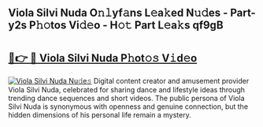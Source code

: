 ## Viola Silvi Nuda O𝚗𝚕yf𝚊ns L𝚎a𝚔ed N𝚞𝚍es - Part-y2s P𝚑𝚘tos Vi𝚍𝚎o - H𝚘𝚝 Part L𝚎a𝚔s qf9gB

# <h2><a href="http://kf3g5vl.oniu.top/?m=Viola+Silvi+Nuda">🔗👉 🔴 Viola Silvi Nuda P𝚑ot𝚘𝚜 V𝚒d𝚎o</a></h2>

[![Viola Silvi Nuda Nu𝚍e𝚜](https://i.imgur.com/0qMVB7G.gif)](http://kf3g5vl.oniu.top/?m=Viola+Silvi+Nuda)
Digital content creator and amusement provider Viola Silvi Nuda, celebrated for sharing dance and lifestyle ideas through trending dance sequences and short videos. The public persona of Viola Silvi Nuda is synonymous with openness and genuine connection, but the hidden dimensions of his personal life remain a mystery.  
